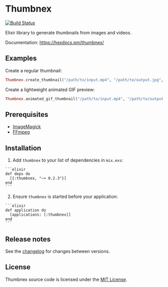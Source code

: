 # Thumbnex

[![Build Status](https://travis-ci.org/talklittle/thumbnex.svg?branch=master)](https://travis-ci.org/talklittle/thumbnex)

Elixir library to generate thumbnails from images and videos.

Documentation: https://hexdocs.pm/thumbnex/

## Examples

Create a regular thumbnail:

```elixir
Thumbnex.create_thumbnail("/path/to/input.mp4", "/path/to/output.jpg", max_width: 200, max_height: 200)
```

Create a lightweight animated GIF preview:

```elixir
Thumbnex.animated_gif_thumbnail("/path/to/input.mp4", "/path/to/output.gif", frame_count: 4, fps: 1)
```

## Prerequisites

* [ImageMagick](https://imagemagick.org)
* [FFmpeg](https://ffmpeg.org)

## Installation

  1. Add `thumbnex` to your list of dependencies in `mix.exs`:

    ```elixir
    def deps do
      [{:thumbnex, "~> 0.2.3"}]
    end
    ```

  2. Ensure `thumbnex` is started before your application:

    ```elixir
    def application do
      [applications: [:thumbnex]]
    end
    ```

## Release notes

See the [changelog](CHANGELOG.md) for changes between versions.

## License

Thumbnex source code is licensed under the [MIT License](LICENSE.md).